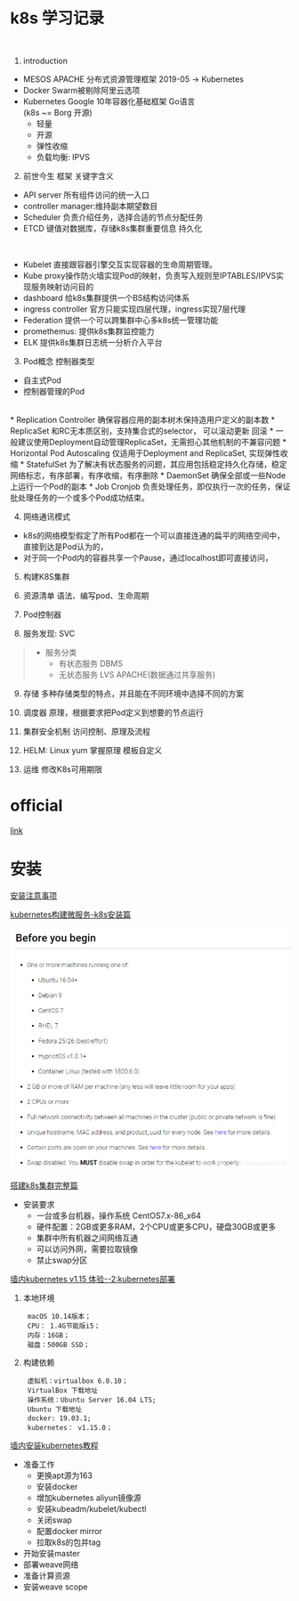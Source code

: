 # k8s 学习记录
<br> 
 
 1. introduction 

 + MESOS APACHE 分布式资源管理框架 2019-05 -> Kubernetes 
 + Docker Swarm被剔除阿里云选项 
 + Kubernetes Google 10年容器化基础框架 Go语言 <br> (k8s ~= Borg 开源)
    + 轻量
    + 开源
    + 弹性收缩 
    + 负载均衡: IPVS

2. 前世今生 框架 关键字含义
 + API server 所有组件访问的统一入口
 + controller manager:维持副本期望数目
 + Scheduler 负责介绍任务，选择合适的节点分配任务
 + ETCD 键值对数据库，存储k8s集群重要信息 持久化
 <br>

 + Kubelet 直接跟容器引擎交互实现容器的生命周期管理。
 + Kube proxy操作防火墙实现Pod的映射，负责写入规则至IPTABLES/IPVS实现服务映射访问目的
 + dashboard 给k8s集群提供一个BS结构访问体系
 + ingress controller 官方只能实现四层代理，ingress实现7层代理
 + Federation 提供一个可以跨集群中心多k8s统一管理功能
 + promethemus: 提供k8s集群监控能力
 + ELK 提供k8s集群日志统一分析介入平台

3. Pod概念 控制器类型
 * 自主式Pod
 * 控制器管理的Pod
 <br>
    * Replication Controller 确保容器应用的副本树木保持造用户定义的副本数
    * ReplicaSet 和RC无本质区别，支持集合式的selector， 
    可以滚动更新 回滚
    * 一般建议使用Deployment自动管理ReplicaSet，无需担心其他机制的不兼容问题
        * Horizontal Pod Autoscaling 仅适用于Deployment and ReplicaSet, 实现弹性收缩
    * StatefulSet 为了解决有状态服务的问题，其应用包括稳定持久化存储，稳定网络标志，有序部署，有序收缩，有序删除
    * DaemonSet 确保全部或一些Node 上运行一个Pod的副本
    * Job Cronjob 负责处理任务，即仅执行一次的任务，保证批处理任务的一个或多个Pod成功结束。
 
4. 网络通讯模式
 + k8s的网络模型假定了所有Pod都在一个可以直接连通的扁平的网络空间中，直接到达是Pod认为的，
 + 对于同一个Pod内的容器共享一个Pause，通过localhost即可直接访问，

5. 构建K8S集群

6. 资源清单 语法、编写pod、生命周期

7. Pod控制器

8. 服务发现: SVC
 >- 服务分类
 >   - 有状态服务 DBMS
 >   - 无状态服务 LVS APACHE(数据通过共享服务)

 9. 存储 多种存储类型的特点，并且能在不同环境中选择不同的方案

 10. 调度器 原理，根据要求把Pod定义到想要的节点运行

 11. 集群安全机制 访问控制、原理及流程

 12. HELM: Linux yum 掌握原理 模板自定义

 13. 运维 修改K8s可用期限

 # official
 [link](https://kubernetes.io/docs/tutorials/)


# 安装
 [安装注意事项](https://www.jianshu.com/p/5810c847b7d5)

 [kubernetes构建微服务-k8s安装篇](https://blog.csdn.net/weixin_39686421/article/details/80333015)

![machine_requirement](machine_requirement.png)

 [搭建k8s集群完整篇](https://www.jianshu.com/p/f4ac7f4555d3)
 - 安装要求
   + 一台或多台机器，操作系统 CentOS7.x-86_x64
   + 硬件配置：2GB或更多RAM，2个CPU或更多CPU，硬盘30GB或更多
   + 集群中所有机器之间网络互通
   + 可以访问外网，需要拉取镜像
   + 禁止swap分区


[墙内kubernetes v1.15 体验--2:kubernetes部署](https://www.jianshu.com/p/abb52ae20edd)

1. 本地环境

        macOS 10.14版本；
        CPU： 1.4G节能版i5；
        内存：16GB；
        磁盘：500GB SSD；
2. 构建依赖

        虚拟机：virtualbox 6.0.10；
        VirtualBox 下载地址
        操作系统：Ubuntu Server 16.04 LTS;
        Ubuntu 下载地址
        docker: 19.03.1;
        kubernetes： v1.15.0；

[墙内安装kubernetes教程](https://ieevee.com/tech/2018/09/01/kubeadm.html)


+ 准备工作
    + 更换apt源为163
    + 安装docker
    + 增加kubernetes aliyun镜像源
    + 安装kubeadm/kubelet/kubectl
    + 关闭swap
    + 配置docker mirror
    + 拉取k8s的包并tag
+ 开始安装master
+ 部署weave网络
+ 准备计算资源
+ 安装weave scope
